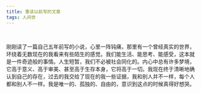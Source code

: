 ```yaml
---
title: 重读以前写的文章
tags: 人间世
---
```


<br/>

刚刚读了一篇自己五年前写的小说，心里一阵钝痛，那里有一个曾经真实的世界，环绕着无数现在的我看来有些陌生的感觉。我们能生活、能思考、能感受，这本就是一件奇迹般的事情。人生短暂，我们不必被社会同化的。内心中总有许多梦境，它高于意义、高于审美、甚至高于生存本身，它将高于一切。我现在终于清晰地确认到自己的存在，过去的我交给了现在的我一些证据，我和别人并不一样，每个人都和别人不一样。我是唯一的、孤独的、自由的，意识到这点的时候真得好想哭。